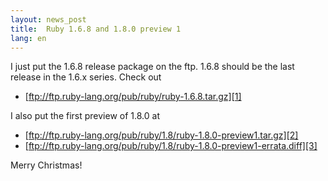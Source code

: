 ```yaml
---
layout: news_post
title:  Ruby 1.6.8 and 1.8.0 preview 1
lang: en
---
```


I just put the 1.6.8 release package on the ftp. 1.6.8 should be the
last release in the 1.6.x series. Check out

* [ftp://ftp.ruby-lang.org/pub/ruby/ruby-1.6.8.tar.gz][1]

I also put the first preview of 1.8.0 at

* [ftp://ftp.ruby-lang.org/pub/ruby/1.8/ruby-1.8.0-preview1.tar.gz][2]
* [ftp://ftp.ruby-lang.org/pub/ruby/1.8/ruby-1.8.0-preview1-errata.diff][3]

Merry Christmas!

[1]: ftp://ftp.ruby-lang.org/pub/ruby/ruby-1.6.8.tar.gz 
[2]: ftp://ftp.ruby-lang.org/pub/ruby/1.8/ruby-1.8.0-preview1.tar.gz 
[3]: ftp://ftp.ruby-lang.org/pub/ruby/1.8/ruby-1.8.0-preview1-errata.diff 

